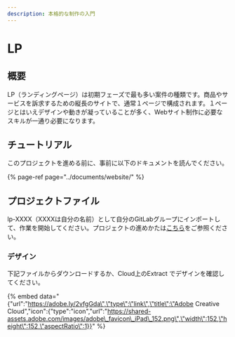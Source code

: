```yaml
---
description: 本格的な制作の入門
---
```


# LP

## 概要

LP（ランディングページ）は初期フェーズで最も多い案件の種類です。商品やサービスを訴求するための縦長のサイトで、通常１ページで構成されます。１ページとはいえデザインや動きが凝っていることが多く、Webサイト制作に必要なスキルが一通り必要になります。

## チュートリアル

このプロジェクトを進める前に、事前に以下のドキュメントを読んでください。

{% page-ref page="../documents/website/" %}

## プロジェクトファイル

lp-XXXX（XXXXは自分の名前）として自分のGitLabグループにインポートして、作業を開始してください。プロジェクトの進めかたは[こちら](flow.md)をご参照ください。

### デザイン

下記ファイルからダウンロードするか、Cloud上のExtract でデザインを確認してください。

{% embed data="{\"url\":\"https://adobe.ly/2vfgGda\",\"type\":\"link\",\"title\":\"Adobe Creative Cloud\",\"icon\":{\"type\":\"icon\",\"url\":\"https://shared-assets.adobe.com/images/adobe\_favicon\_iPad\_152.png\",\"width\":152,\"height\":152,\"aspectRatio\":1}}" %}

